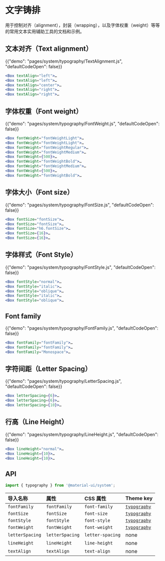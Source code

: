 # 文字铸排

<p class="description">用于控制对齐（alignment），封装（wrapping），以及字体权重（weight）等等的常用文本实用辅助工具的文档和示例。</p>

## 文本对齐（Text alignment）

{{"demo": "pages/system/typography/TextAlignment.js", "defaultCodeOpen": false}}

```jsx
<Box textAlign="left">…
<Box textAlign="left">…
<Box textAlign="center">…
<Box textAlign="right">…
<Box textAlign="right">…
```

## 字体权重（Font weight）

{{"demo": "pages/system/typography/FontWeight.js", "defaultCodeOpen": false}}

```jsx
<Box fontWeight="fontWeightLight">…
<Box fontWeight="fontWeightLight">…
<Box fontWeight="fontWeightRegular">…
<Box fontWeight="fontWeightMedium">…
<Box fontWeight={500}>…
<Box fontWeight="fontWeightBold">…
<Box fontWeight="fontWeightMedium">…
<Box fontWeight={500}>…
<Box fontWeight="fontWeightBold">…
```

## 字体大小（Font size）

{{"demo": "pages/system/typography/FontSize.js", "defaultCodeOpen": false}}

```jsx
<Box fontSize="fontSize">…
<Box fontSize="fontSize">…
<Box fontSize="h6.fontSize">…
<Box fontSize={16}>…
<Box fontSize={16}>…
```

## 字体样式（Font Style）

{{"demo": "pages/system/typography/FontStyle.js", "defaultCodeOpen": false}}

```jsx
<Box fontStyle="normal">…
<Box fontStyle="italic">…
<Box fontStyle="oblique">…
<Box fontStyle="italic">…
<Box fontStyle="oblique">…
```

## Font family

{{"demo": "pages/system/typography/FontFamily.js", "defaultCodeOpen": false}}

```jsx
<Box fontFamily="fontFamily">…
<Box fontFamily="fontFamily">…
<Box fontFamily="Monospace">…
```

## 字符间距（Letter Spacing）

{{"demo": "pages/system/typography/LetterSpacing.js", "defaultCodeOpen": false}}

```jsx
<Box letterSpacing={6}>…
<Box letterSpacing={6}>…
<Box letterSpacing={10}>…
```

## 行高（Line Height）

{{"demo": "pages/system/typography/LineHeight.js", "defaultCodeOpen": false}}

```jsx
<Box lineHeight="normal">…
<Box lineHeight={10}>…
<Box lineHeight={10}>…
```

## API

```js
import { typography } from '@material-ui/system';
```

| 导入名称            | 属性              | CSS 属性           | Theme key                                                              |
|:--------------- |:--------------- |:---------------- |:---------------------------------------------------------------------- |
| `fontFamily`    | `fontFamily`    | `font-family`    | [`typography`](/customization/default-theme/?expand-path=$.typography) |
| `fontSize`      | `fontSize`      | `font-size`      | [`typography`](/customization/default-theme/?expand-path=$.typography) |
| `fontStyle`     | `fontStyle`     | `font-style`     | [`typography`](/customization/default-theme/?expand-path=$.typography) |
| `fontWeight`    | `fontWeight`    | `font-weight`    | [`typography`](/customization/default-theme/?expand-path=$.typography) |
| `letterSpacing` | `letterSpacing` | `letter-spacing` | none                                                                   |
| `lineHeight`    | `lineHeight`    | `line-height`    | none                                                                   |
| `textAlign`     | `textAlign`     | `text-align`     | none                                                                   |
